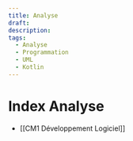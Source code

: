 ```yaml
---
title: Analyse
draft: 
description: 
tags:
  - Analyse
  - Programmation
  - UML
  - Kotlin
---
```

# Index Analyse
- [[CM1 Développement Logiciel]]